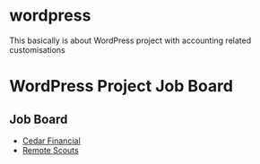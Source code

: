 # wordpress
This basically is about WordPress project with accounting related customisations
<h1>WordPress Project Job Board</h1>
<h2>Job Board</h2>
<ul>
  <li><a href="https://cedarfinancial.com/">Cedar Financial</a></li>
  <li><a href="https://remotescouts.com/">Remote Scouts</a></li>
</ul>
